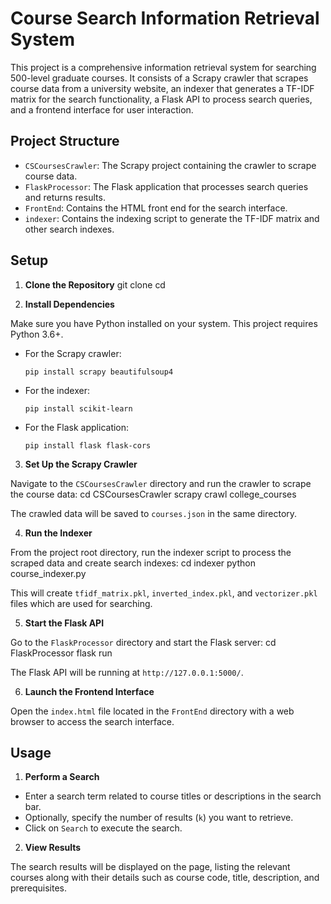 # Course Search Information Retrieval System

This project is a comprehensive information retrieval system for searching 500-level graduate courses. It consists of a Scrapy crawler that scrapes course data from a university website, an indexer that generates a TF-IDF matrix for the search functionality, a Flask API to process search queries, and a frontend interface for user interaction.

## Project Structure

- `CSCoursesCrawler`: The Scrapy project containing the crawler to scrape course data.
- `FlaskProcessor`: The Flask application that processes search queries and returns results.
- `FrontEnd`: Contains the HTML front end for the search interface.
- `indexer`: Contains the indexing script to generate the TF-IDF matrix and other search indexes.

## Setup

1. **Clone the Repository**
git clone <repository-url>
cd <repository-name>


2. **Install Dependencies**

Make sure you have Python installed on your system. This project requires Python 3.6+.

- For the Scrapy crawler:
  ```
  pip install scrapy beautifulsoup4
  ```
- For the indexer:
  ```
  pip install scikit-learn
  ```
- For the Flask application:
  ```
  pip install flask flask-cors
  ```

3. **Set Up the Scrapy Crawler**

Navigate to the `CSCoursesCrawler` directory and run the crawler to scrape the course data:
cd CSCoursesCrawler
scrapy crawl college_courses


The crawled data will be saved to `courses.json` in the same directory.

4. **Run the Indexer**

From the project root directory, run the indexer script to process the scraped data and create search indexes:
cd indexer
python course_indexer.py


This will create `tfidf_matrix.pkl`, `inverted_index.pkl`, and `vectorizer.pkl` files which are used for searching.

5. **Start the Flask API**

Go to the `FlaskProcessor` directory and start the Flask server:
cd FlaskProcessor
flask run


The Flask API will be running at `http://127.0.0.1:5000/`.

6. **Launch the Frontend Interface**

Open the `index.html` file located in the `FrontEnd` directory with a web browser to access the search interface.

## Usage

1. **Perform a Search**

- Enter a search term related to course titles or descriptions in the search bar.
- Optionally, specify the number of results (`k`) you want to retrieve.
- Click on `Search` to execute the search.

2. **View Results**

The search results will be displayed on the page, listing the relevant courses along with their details such as course code, title, description, and prerequisites.


